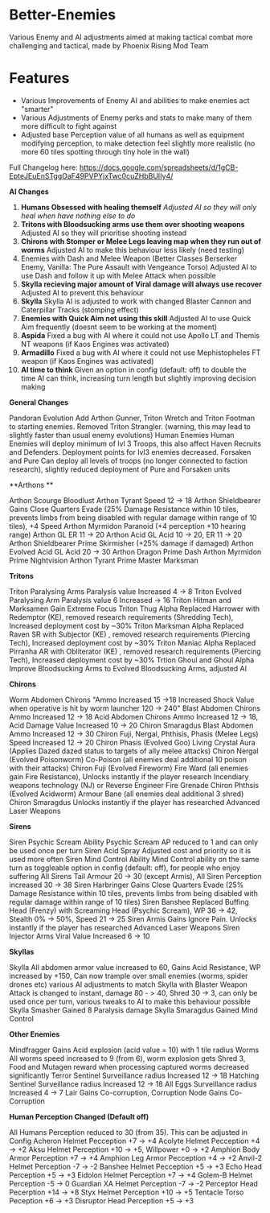 # Better-Enemies
Various Enemy and AI adjustments aimed at making tactical combat more challenging and tactical, made by Phoenix Rising Mod Team 

# Features
- Various Improvements of Enemy AI and abilities to make enemies act "smarter"
- Various Adjustments of Enemy perks and stats to make many of them more difficult to fight against
- Adjusted base Perception value of all humans as well as equipment modifying perception, to make detection feel slightly more realistic (no more 60 tiles spotting through tiny hole in the wall)

Full Changelog here: https://docs.google.com/spreadsheets/d/1gCB-EpteJEuEnSTggOaF49PVPYjxTwc0cuZHbBUIIy4/

**AI Changes**

1. **Humans Obsessed with healing themself**	_Adjusted AI so they will only heal when have nothing else to do_
2. **Tritons with Bloodsucking arms use them over shooting weapons**	Adjusted AI so they will prioritise shooting instead
3. **Chirons with Stomper or Melee Legs leaving map when they run out of worms**	Adjusted AI to make this behaviour less likely (need testing)
4. Enemies with Dash and Melee Weapon (Better Classes Berserker Enemy, Vanilla: The Pure Assault with Vengeance Torso)	Adjusted AI to use Dash and follow it up with Melee Attack when possible
5. **Skylla recieving major amount of Viral damage will always use recover**	Adjusted AI to prevent this behaviour
6. **Skylla**	Skylla AI is adjusted to work with changed Blaster Cannon and Caterpillar Tracks (stomping effect)
7. **Enemies with Quick Aim not using this skill**	Adjusted AI to use Quick Aim frequently (doesnt seem to be working at the moment)
8. **Aspida** 	Fixed a bug with AI where it could not use Apollo LT and Themis NT weapons (if Kaos Engines was activated)
9. **Armadillo**	Fixed a bug with AI where it could not use Mephistopheles FT weapon (if Kaos Engines was activated)
10. **AI time to think**	Given an option in config (default: off) to double the time AI can think, increasing turn length but slightly improving decision making
	
**General Changes**

Pandoran Evolution	Add Arthon Gunner, Triton Wretch and Triton Footman to starting enemies. Removed Triton Strangler. (warning, this may lead to slightly faster than usual enemy evolutions)
Human Enemies	Human Enemies will deploy minimum of lvl 3 Troops, this also affect Haven Recruits and Defenders. Deployment points for lvl3 enemies decreased.
Forsaken and Pure	Can deploy all levels of troops (no longer connected to faction research), slightly reduced deployment of Pure and Forsaken units
	
**Arthons	**

Arthon Scourge	Bloodlust
Arthon Tyrant	Speed 12 -> 18
Arthon Shieldbearer 	Gains Close Quarters Evade (25% Damage Resistance within 10 tiles, prevents limbs from being disabled with regular damage within range of 10 tiles), +4 Speed
Arthon Myrmidon	Paranoid (+4 perception +10 hearing range)
Arthon GL 	ER 11 -> 20
Arthon Acid GL	Acid 10 -> 20, ER 11 -> 20
Arthon Shieldbearer Prime	Skirmisher (+25% damage if damaged)
Arthon Evolved Acid GL	Acid 20 -> 30
Arthon Dragon Prime	Dash
Arthon Myrmidon Prime	Nightvision
Arthon Tyrant Prime	Master Marksman
	
**Tritons**

Triton Paralysing Arms	Paralysis value Increased 4 -> 8
Triton Evolved Paralysing Arm	Paralysis value 6 Increased -> 16
Triton Hitman and Marksamen	Gain Extreme Focus
Triton Thug Alpha	Replaced Harrower with Redemptor (KE), removed research requirements (Shredding Tech), Increased deployment cost by ~30%
Triton Marksman Alpha	Replaced Raven SR with Subjector (KE) , removed research requirements (Piercing Tech), Increased deployment cost by ~30%
Triton Maniac Alpha	Replaced Pirranha AR with Obliterator (KE) , removed research requirements (Piercing Tech), Increased deployment cost by ~30%
Trtion Ghoul and Ghoul Alpha	Improve Bloodsucking Arms to Evolved Bloodsucking Arms, adjusted AI 
	
**Chirons**

Worm Abdomen Chirons	"Ammo Increased 15 ->18 
Increased Shock Value when operative is hit by worm launcher 120 -> 240"
Blast Abdomen Chirons	Ammo Increased 12 -> 18
Acid Abdomen Chirons	Ammo Increased 12 -> 18, Acid Damage Value Increased 10 -> 20
Chiron Smaragdus Blast Abdomen	Ammo Increased 12 -> 30
Chiron Fuji, Nergal, Phthisis, Phasis (Melee Legs)	Speed Increased 12 -> 20
Chiron Phasis (Evolved Goo)	Living Crystal Aura (Applies Dazed dazed status to targets of ally melee attacks)
Chiron Nergal (Evolved Poisonworm)	Co-Poison (all enemies deal additional 10 poison with their attacks)
Chiron Fuji (Evolved Fireworm)	Fire Ward (all enemies gain Fire Resistance), Unlocks instantly if the player research Incendiary weapons technology (NJ) or Reverse Engineer Fire Grenade
Chiron Phthsis (Evolved Acidworm)	Armour Bane (all enemies deal additional 3 shred)
Chiron Smaragdus	Unlocks instantly if the player has researched Advanced Laser Weapons
	
**Sirens**

Siren Psychic Scream Ability	Psychic Scream AP reduced to 1 and can only be used once per turn
Siren Acid Spray	Adjusted cost and priority so it is used more often
Siren Mind Control Ability	Mind Control ability on the same turn as toggleable option in config (default: off), for people who enjoy suffering
All Sirens	Tail Armour 20 -> 30 (except Armis), All Siren Perception increased 30 -> 38
Siren Harbringer	Gains Close Quarters Evade (25% Damage Resistance within 10 tiles, prevents limbs from being disabled with regular damage within range of 10 tiles)
Siren Banshee	Replaced Buffing Head (Frenzy) with Screaming Head (Psychic Scream), WP 36 -> 42, Stealth 0% -> 50%, Speed 21 -> 25
Siren Armis	Gains Ignore Pain. Unlocks instantly if the player has researched Advanced Laser Weapons
Siren Injector Arms	Viral Value Increased 6 -> 10
	
**Skyllas**

Skylla	All abdomen armor value increased to 60, Gains Acid Resistance, WP increased by +150, Can now trample over small enemies (worms, spider drones etc) various AI adjustments to match
Skylla with Blaster Weapon	Attack is changed to instant, damage 80 - > 40, Shred 30 -> 3, can only be used once per turn, various tweaks to AI to make this behaviour possible
Skylla Smasher	Gained 8 Paralysis damage
Skylla Smaragdus	Gained Mind Control
	
**Other Enemies**

Mindfragger	Gains Acid explosion (acid value = 10) with 1 tile radius
Worms	All worms speed increased to 9 (from 6), worm explosion gets Shred 3, Food and Mutagen reward when processing captured worms decreased significantly
Terror Sentinel	Surveillance radius Increased 12 -> 18
Hatching Sentinel	Surveillance radius Increased 12 -> 18
All Eggs	Surveillance radius Increased 4 -> 7
Lair	Gains Co-corruption, 
Corruption Node	Gains Co-Corruption
	
**Human Perception Changed (Default off)**

All Humans Perception 	reduced to 30 (from 35). This can be adjusted in Config
Acheron Helmet	Pecception +7 -> +4
Acolyte Helmet	Pecception +4 -> +2
Aksu Helmet	Perception +10 -> +5, Willpower +0 -> +2
Amphion Body Armor	Perception +7 -> +4
Amphion Leg Armor	Pecception +4 -> +2
Anvil-2 Helmet	Perception -7 -> -2
Banshee Helmet	Pecception +5 -> +3
Echo Head	Perception +5 -> +3
Eidolon Helmet 	Perception +7 -> +4
Golem-B Helmet	Perception -5 -> 0
Guardian XA Helmet	Perception -7 -> -2
Perceptor Head	Pecerption +14 -> +8
Styx Helmet	Perception +10 -> +5
Tentacle Torso	Peception +6 -> +3
Disruptor Head	Perception +5 -> +3
